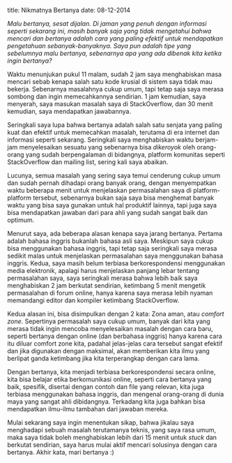 title: Nikmatnya Bertanya
date: 08-12-2014

_Malu bertanya, sesat dijalan. Di jaman yang penuh dengan informasi seperti sekarang ini, masih banyak saja yang tidak mengetahui bahwa mencari dan bertanya adalah cara yang paling efektif untuk mendapatkan pengetahuan sebanyak-banyaknya. Saya pun adalah tipe yang sebelumnya malu bertanya, sebenarnya apa yang ada dibenak kita ketika ingin bertanya?_

Waktu menunjukan pukul 11 malam, sudah 2 jam saya menghabiskan masa mencari sebab kenapa salah satu kode krusial di sistem saya tidak mau bekerja. Sebenarnya masalahnya cukup umum, tapi tetap saja saya merasa sombong dan ingin memecahkannya sendirian. 1 jam kemudian, saya menyerah, saya masukan masalah saya di StackOverflow, dan 30 menit kemudian, saya mendapatkan jawabannya.

Seringkali saya lupa bahwa bertanya adalah salah satu senjata yang paling kuat dan efektif untuk memecahkan masalah, terutama di era internet dan informasi seperti sekarang. Seringkali saya menghabiskan waktu berjam-jam menyelesaikan sesuatu yang sebenarnya bisa _dikeroyok_ oleh orang-orang yang sudah berpengalaman di bidangnya, platform komunitas seperti StackOverflow dan mailing list, sering kali saya abaikan.

Lucunya, semua masalah yang sering saya temui cenderung cukup umum dan sudah pernah dihadapi orang banyak orang, dengan menyempatkan waktu beberapa menit untuk menjelaskan permasalahan saya di platform-platform tersebut, sebenarnya bukan saja saya bisa menghemat banyak waktu yang bisa saya gunakan untuk hal produktif lainnya, tapi juga saya bisa mendapatkan jawaban dari para ahli yang sudah sangat baik dan optimum.

Menurut saya, ada beberapa alasan kenapa saya jarang bertanya. Pertama adalah bahasa inggris bukanlah bahasa asli saya. Meskipun saya cukup bisa menggunakan bahasa inggris, tapi tetap saja seringkali saya merasa sedikit malas untuk menjelaskan permasalahan saya menggunakan bahasa inggris. Kedua, saya masih belum terbiasa berkorespondensi menggunakan media elektronik, apalagi harus menjelaskan panjang lebar tentang permasalahan saya, saya seringkali merasa bahwa lebih baik saya menghabiskan 2 jam berkutat sendirian, ketimbang 5 menit mengetik permasalahan di forum online, hanya karena saya merasa lebih nyaman memandangi editor dan kompiler ketimbang StackOverflow.

Kedua alasan ini, bisa disimpulkan dengan 2 kata: Zona aman, atau _comfort zone_. Sepertinya permasalah saya cukup umum, banyak dari kita yang merasa tidak ingin mencoba menyelesaikan masalah dengan cara baru, seperti bertanya dengan online (dan berbahasa inggris) hanya karena cara itu diluar comfort zone kita, padahal jelas-jelas cara tersebut sangat efektif dan jika digunakan dengan maksimal, akan memberikan kita ilmu yang berlipat ganda ketimbang jika kita terperangkap dengan cara lama.

Dengan bertanya, kita menjadi terbiasa berkorespondensi secara online, kita bisa belajar etika berkomunikasi online, seperti cara bertanya yang baik, spesifik, disertai dengan contoh dan file yang relevan, kita juga terbiasa menggunakan bahasa inggris, dan mengenal orang-orang di dunia maya yang sangat ahli dibidangnya. Terkadang kita juga bahkan bisa mendapatkan ilmu-ilmu tambahan dari jawaban mereka. 

Mulai sekarang saya ingin menentukan sikap, bahwa jikalau saya menghadapi sebuah masalah terutamanya teknis, yang saya rasa umum, maka saya tidak boleh menghabiskan lebih dari 15 menit untuk _stuck_ dan berkutat sendirian, saya harus mulai aktif mencari solusinya dengan cara bertanya. Akhir kata, mari bertanya :)
